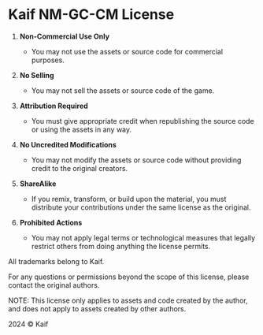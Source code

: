 Kaif NM-GC-CM License
=================

1. **Non-Commercial Use Only**
   - You may not use the assets or source code for commercial purposes.

2. **No Selling**
   - You may not sell the assets or source code of the game.

3. **Attribution Required**
   - You must give appropriate credit when republishing the source code or using the assets in any way.

4. **No Uncredited Modifications**
   - You may not modify the assets or source code without providing credit to the original creators.

5. **ShareAlike**
   - If you remix, transform, or build upon the material, you must distribute your contributions under the same license as the original.

6. **Prohibited Actions**
   - You may not apply legal terms or technological measures that legally restrict others from doing anything the license permits.

All trademarks belong to Kaif.

For any questions or permissions beyond the scope of this license, please contact the original authors.

NOTE: This license only applies to assets and code created by the author, and does not apply to assets created by other authors.

2024 © Kaif
